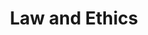 ---
credit:
- Thomas Quig
featured: false
location: CIF 3025 + Zoom
recording: 'https://youtu.be/Y-r7ouHEZTs'
slides: law_and_policy.pdf
tags:
- misc
- ethics
- responsible disclosure
- bug bounties
- cfaa
time_close: ''
time_start: 2021-10-03T14:00:00.000000-05:00
title: Law and Ethics
week_number: 5
---